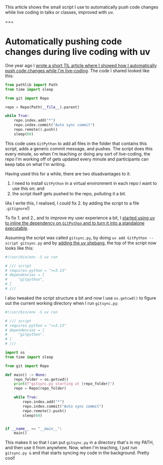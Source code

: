 This article shows the small script I use to automatically push code changes while live coding in talks or classes, improved with uv.

===


# Automatically pushing code changes during live coding with uv

One year ago I [wrote a short TIL article where I showed how I automatically push code changes while I'm live-coding](/blog/til/automatically-push-code-changes-during-live-coding).
The code I shared looked like this:

```py
from pathlib import Path
from time import sleep

from git import Repo

repo = Repo(Path(__file__).parent)

while True:
    repo.index.add("*")
    repo.index.commit("Auto sync commit")
    repo.remote().push()
    sleep(60)
```

This code uses `GitPython` to add all files in the folder that contains this script, adds a generic commit message, and pushes.
The script does this every minute, so when I'm teaching or doing any sort of live-coding, the repo I'm working off of gets updated every minute and participants can keep tabs on what I'm writing.

Having used this for a while, there are two disadvantages to it:

 1. I need to install `GitPython` in a virtual environment in each repo I want to use this on; and
 2. the script itself gets pushed to the repo, polluting it a bit.

(As I write this, I realised, I could fix 2. by adding the script to a file `.gitignore`!)

To fix 1. and 2., and to improve my user experience a bit, I [started using uv to inline the dependency on `GitPython` and to turn it into a standalone executable](/blog/til/standalone-executable-python-scripts-with-uv).

Assuming the script was called `gitsync.py`, by doing `uv add GitPython --script gitsync.py` and by [adding the uv shebang](/link-blog/simonwillison-net-2024-aug-21-usrbinenv-uv-run), the top of the script now looks like this:

```py
#!/usr/bin/env -S uv run

# /// script
# requires-python = ">=3.13"
# dependencies = [
#     "gitpython",
# ]
# ///
```

I also tweaked the script structure a bit and now I use `os.getcwd()` to figure out the current working directory when I run `gitsync.py`:

```py
#!/usr/bin/env -S uv run

# /// script
# requires-python = ">=3.13"
# dependencies = [
#     "gitpython",
# ]
# ///

import os
from time import sleep

from git import Repo

def main() -> None:
    repo_folder = os.getcwd()
    print(f"gitsync.py starting at {repo_folder}")
    repo = Repo(repo_folder)

    while True:
        repo.index.add("*")
        repo.index.commit("Auto sync commit")
        repo.remote().push()
        sleep(60)


if __name__ == "__main__":
    main()
```

This makes it so that I can put `gitsync.py` in a directory that's in my PATH, and then use it from anywhere.
Now, when I'm teaching, I just run `gitsync.py &` and that starts syncing my code in the background.
Pretty cool!
